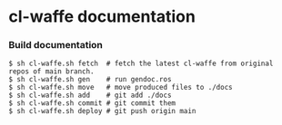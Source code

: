 
# cl-waffe documentation

### Build documentation

```shell
$ sh cl-waffe.sh fetch  # fetch the latest cl-waffe from original repos of main branch.
$ sh cl-waffe.sh gen    # run gendoc.ros
$ sh cl-waffe.sh move   # move produced files to ./docs
$ sh cl-waffe.sh add    # git add ./docs
$ sh cl-waffe.sh commit # git commit them
$ sh cl-waffe.sh deploy # git push origin main
```

